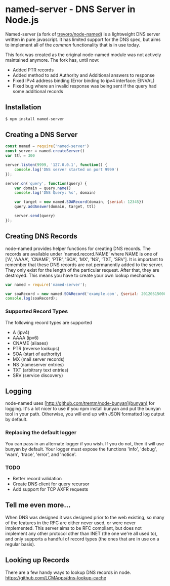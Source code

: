 # named-server - DNS Server in Node.js

Named-server (a fork of [trevoro/node-named](https://github.com/trevoro/node-named)) is a lightweight DNS server
written in pure javascript. It has limited support for the DNS spec, but
aims to implement all of the *common* functionality that is in use today.


This fork was created as the original node-named module was not
actively maintained anymore. The fork has, until now:
* Added PTR records
* Added method to add Authority and Additional answers to response
* Fixed IPv4 address binding (Error binding to ipv4 interface: EINVAL)
* Fixed bug where an invalid response was being sent if the query had some additional records

## Installation
```bash
$ npm install named-server
```

## Creating a DNS Server
```javascript
const named = require('named-server')
const server = named.createServer()
var ttl = 300

server.listen(9999, '127.0.0.1', function() {
    console.log('DNS server started on port 9999')
});

server.on('query', function(query) {
    var domain = query.name()
    console.log('DNS Query: %s', domain)

    var target = new named.SOARecord(domain, {serial: 12345})
    query.addAnswer(domain, target, ttl)

    server.send(query)
});
```

## Creating DNS Records

node-named provides helper functions for creating DNS records.
The records are available under 'named.record.NAME' where NAME is one
of ['A', 'AAAA', 'CNAME', 'PTR', 'SOA', 'MX', 'NS', 'TXT, 'SRV']. It is important to
remember that these DNS records are not permanently added to the server.
They only exist for the length of the particular request. After that, they are
destroyed. This means you have to create your own lookup mechanism.
```javascript
var named = require('named-server');

var soaRecord = new named.SOARecord('example.com', {serial: 201205150000});
console.log(soaRecord);
```
### Supported Record Types

The following record types are supported

 * A (ipv4)
 * AAAA (ipv6)
 * CNAME (aliases)
 * PTR (reverse lookups)
 * SOA (start of authority)
 * MX (mail server records)
 * NS (nameserver entries)
 * TXT (arbitrary text entries)
 * SRV (service discovery)

## Logging

node-named uses [http://github.com/trentm/node-bunyan](bunyan) for logging.
It's a lot nicer to use if you npm install bunyan and put the bunyan tool in
your path. Otherwise, you will end up with JSON formatted log output by default.

### Replacing the default logger

You can pass in an alternate logger if you wish. If you do not, then it will use
bunyan by default. Your logger must expose the functions 'info', 'debug',
'warn', 'trace', 'error', and 'notice'.

### TODO

 * Better record validation
 * Create DNS client for query recursor
 * Add support for TCP AXFR requests

## Tell me even more...

When DNS was designed it was designed prior
to the web existing, so many of the features in the RFC are either never used,
or were never implemented. This server aims to be RFC compliant, but does not
implement any other protocol other than INET (the one we're all used to), and
only supports a handful of record types (the ones that are in use on a regular
basis).

## Looking up Records

There are a few handy ways to lookup DNS records in node.
https://github.com/LCMApps/dns-lookup-cache
